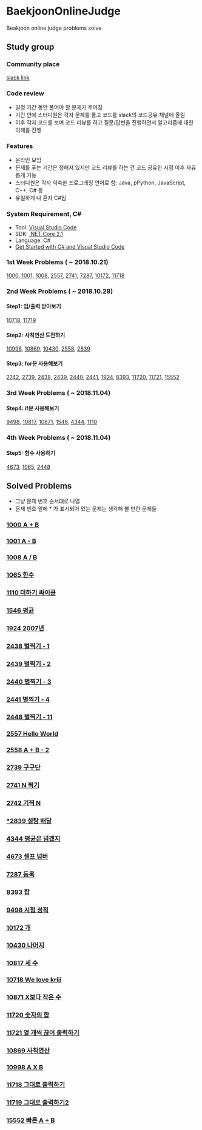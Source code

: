 # BaekjoonOnlineJudge

Beakjoon online judge problems solve

## Study group

### Community place

[slack link](https://astudy-group.slack.com)

### Code review

- 일정 기간 동안 풀어야 할 문제가 주어짐
- 기간 안에 스터디원은 각자 문제를 풀고 코드를 slack의 코드공유 채널에 올림
- 이후 각자 코드를 보며 코드 리뷰를 하고 질문/답변을 진행하면서 알고리즘에 대한 이해를 진행

### Features

- 온라인 모임
- 문제를 푸는 기간은 정해져 있지만 코드 리뷰를 하는 건 코드 공유한 시점 이후 자유롭게 가능
- 스터디원은 각자 익숙한 프로그래밍 언어로 함: Java, pPython, JavaScript, C++, C# 등
- 유일하게 나 혼자 C#임

### System Requirement, C#

- Tool: [Visual Studio Code](https://code.visualstudio.com/)
- SDK: [.NET Core 2.1](https://www.microsoft.com/net/download)
- Language: C#
- [Get Started with C# and Visual Studio Code](https://docs.microsoft.com/ko-kr/dotnet/core/tutorials/with-visual-studio-code)

### 1st Week Problems ( ~ 2018.10.21)

[1000](https://www.acmicpc.net/problem/1000), [1001](https://www.acmicpc.net/problem/1001), [1008](https://www.acmicpc.net/problem/1008), [2557](https://www.acmicpc.net/problem/2557), [2741](https://www.acmicpc.net/problem/2741), [7287](https://www.acmicpc.net/problem/7287), [10172](https://www.acmicpc.net/problem/10172), [11718](https://www.acmicpc.net/problem/11718)

### 2nd Week Problems ( ~ 2018.10.28)

#### Step1: 입/출력 받아보기

[10718](https://www.acmicpc.net/problem/10718), [11719](https://www.acmicpc.net/problem/11719)

#### Step2: 사칙연산 도전하기

[10998](https://www.acmicpc.net/problem/10998), [10869](https://www.acmicpc.net/problem/10869), [10430](https://www.acmicpc.net/problem/10430), [2558](https://www.acmicpc.net/problem/2558), [2839](https://www.acmicpc.net/problem/2839)

#### Step3: for문 사용해보기

[2742](https://www.acmicpc.net/problem/2742), [2739](https://www.acmicpc.net/problem/2739), [2438](https://www.acmicpc.net/problem/2438), [2439](https://www.acmicpc.net/problem/2439), [2440](https://www.acmicpc.net/problem/2440), [2441](https://www.acmicpc.net/problem/2441), [1924](https://www.acmicpc.net/problem/1924), [8393](https://www.acmicpc.net/problem/8393), [11720](https://www.acmicpc.net/problem/11720), [11721](https://www.acmicpc.net/problem/11721), [15552](https://www.acmicpc.net/problem/15552)

### 3rd Week Problems ( ~ 2018.11.04)

#### Step4: if문 사용해보기

[9498](https://www.acmicpc.net/problem/9498), [10817](https://www.acmicpc.net/problem/10817), [10871](https://www.acmicpc.net/problem/10871), [1546](https://www.acmicpc.net/problem/1546), [4344](https://www.acmicpc.net/problem/4344), [1110](https://www.acmicpc.net/problem/1110)

### 4th Week Problems ( ~ 2018.11.04)

#### Step5: 함수 사용하기

[4673](https://www.acmicpc.net/problem/4673), [1065](https://www.acmicpc.net/problem/1065), [2448](https://www.acmicpc.net/problem/2448)

## Solved Problems

- 그냥 문제 번호 순서대로 나열
- 문제 번호 앞에 * 가 표시되어 있는 문제는 생각해 볼 만한 문제들

### [1000 A + B](https://github.com/jongfeel/BaekjoonOnlineJudge/tree/master/Problems/1000)

### [1001 A - B](https://github.com/jongfeel/BaekjoonOnlineJudge/tree/master/Problems/1001)

### [1008 A / B](https://github.com/jongfeel/BaekjoonOnlineJudge/tree/master/Problems/1008)

### [1065 한수](https://github.com/jongfeel/BaekjoonOnlineJudge/tree/master/Problems/1065)

### [1110 더하기 싸이클](https://github.com/jongfeel/BaekjoonOnlineJudge/tree/master/Problems/1110)

### [1546 평균](https://github.com/jongfeel/BaekjoonOnlineJudge/tree/master/Problems/1546)

### [1924 2007년](https://github.com/jongfeel/BaekjoonOnlineJudge/tree/master/Problems/1924)

### [2438 별찍기 - 1](https://github.com/jongfeel/BaekjoonOnlineJudge/tree/master/Problems/2438)

### [2439 별찍기 - 2](https://github.com/jongfeel/BaekjoonOnlineJudge/tree/master/Problems/2439)

### [2440 별찍기 - 3](https://github.com/jongfeel/BaekjoonOnlineJudge/tree/master/Problems/2440)

### [2441 별찍기 - 4](https://github.com/jongfeel/BaekjoonOnlineJudge/tree/master/Problems/2441)

### [2448 별찍기 - 11](https://github.com/jongfeel/BaekjoonOnlineJudge/tree/master/Problems/2448)

### [2557 Hello World](https://github.com/jongfeel/BaekjoonOnlineJudge/tree/master/Problems/2557)

### [2558 A + B - 2](https://github.com/jongfeel/BaekjoonOnlineJudge/tree/master/Problems/2558)

### [2739 구구단](https://github.com/jongfeel/BaekjoonOnlineJudge/tree/master/Problems/2739)

### [2741 N 찍기](https://github.com/jongfeel/BaekjoonOnlineJudge/tree/master/Problems/2741)

### [2742 기찍 N](https://github.com/jongfeel/BaekjoonOnlineJudge/tree/master/Problems/2742)

### [*2839 설탕 배달](https://github.com/jongfeel/BaekjoonOnlineJudge/tree/master/Problems/2839)

### [4344 평균은 넘겠지](https://github.com/jongfeel/BaekjoonOnlineJudge/tree/master/Problems/4344)

### [4673 셀프 넘버](https://github.com/jongfeel/BaekjoonOnlineJudge/tree/master/Problems/4673)

### [7287 등록](https://github.com/jongfeel/BaekjoonOnlineJudge/tree/master/Problems/7287)

### [8393 합](https://github.com/jongfeel/BaekjoonOnlineJudge/tree/master/Problems/8393)

### [9498 시험 성적](https://github.com/jongfeel/BaekjoonOnlineJudge/tree/master/Problems/9498)

### [10172 개](https://github.com/jongfeel/BaekjoonOnlineJudge/tree/master/Problems/10172)

### [10430 나머지](https://github.com/jongfeel/BaekjoonOnlineJudge/tree/master/Problems/10430)

### [10817 세 수](https://github.com/jongfeel/BaekjoonOnlineJudge/tree/master/Problems/10817)

### [10718 We love kriii](https://github.com/jongfeel/BaekjoonOnlineJudge/tree/master/Problems/10718)

### [10871 X보다 작은 수](https://github.com/jongfeel/BaekjoonOnlineJudge/tree/master/Problems/10871)

### [11720 숫자의 합](https://github.com/jongfeel/BaekjoonOnlineJudge/tree/master/Problems/11720)

### [11721 열 개씩 끊어 출력하기](https://github.com/jongfeel/BaekjoonOnlineJudge/tree/master/Problems/11721)

### [10869 사칙연산](https://github.com/jongfeel/BaekjoonOnlineJudge/tree/master/Problems/10869)

### [10998 A X B](https://github.com/jongfeel/BaekjoonOnlineJudge/tree/master/Problems/10998)

### [11718 그대로 출력하기](https://github.com/jongfeel/BaekjoonOnlineJudge/tree/master/Problems/11718)

### [11719 그대로 출력하기2](https://github.com/jongfeel/BaekjoonOnlineJudge/tree/master/Problems/11719)

### [15552 빠른 A + B](https://github.com/jongfeel/BaekjoonOnlineJudge/tree/master/Problems/15552)